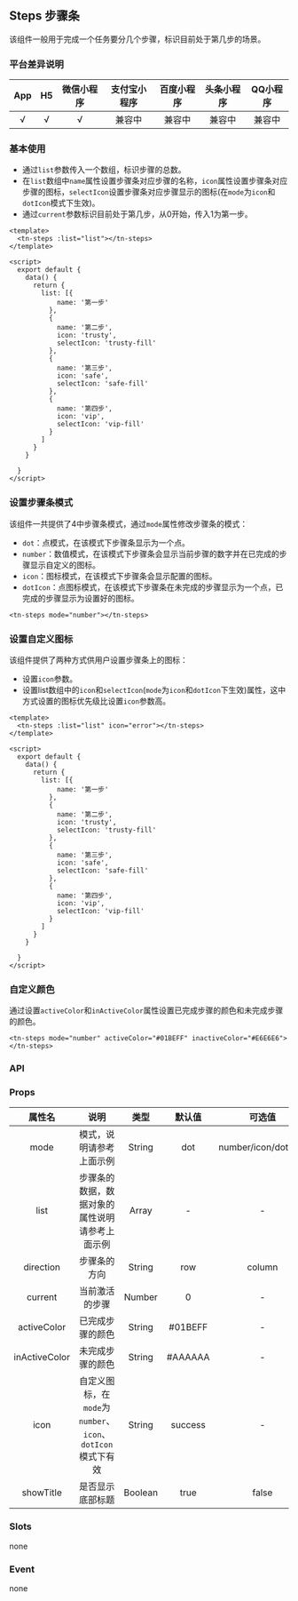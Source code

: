 ## Steps 步骤条 <to-api/>

<demo-model url="/componentsPage/steps/steps"></demo-model>

该组件一般用于完成一个任务要分几个步骤，标识目前处于第几步的场景。


### 平台差异说明

|  App   |  H5  | 微信小程序 | 支付宝小程序 | 百度小程序 | 头条小程序 | QQ小程序 |
| :----: | :--: | :--------: | :----------: | :--------: | :--------: | :------: |
| √ |  √   |     √      |    兼容中    |   兼容中   |   兼容中   |  兼容中  |



### 基本使用

- 通过`list`参数传入一个数组，标识步骤的总数。
- 在`list`数组中`name`属性设置步骤条对应步骤的名称，`icon`属性设置步骤条对应步骤的图标，`selectIcon`设置步骤条对应步骤显示的图标(在`mode`为`icon`和`dotIcon`模式下生效)。
- 通过`current`参数标识目前处于第几步，从0开始，传入1为第一步。

```vue
<template>
  <tn-steps :list="list"></tn-steps>
</template>

<script>
  export default {
    data() {
      return {
        list: [{
            name: '第一步'
          },
          {
            name: '第二步',
            icon: 'trusty',
            selectIcon: 'trusty-fill'
          },
          {
            name: '第三步',
            icon: 'safe',
            selectIcon: 'safe-fill'
          },
          {
            name: '第四步',
            icon: 'vip',
            selectIcon: 'vip-fill'
          }
        ]
      }
    }

  }
</script>
```



### 设置步骤条模式

该组件一共提供了4中步骤条模式，通过`mode`属性修改步骤条的模式：

- `dot`：点模式，在该模式下步骤条显示为一个点。
- `number`：数值模式，在该模式下步骤条会显示当前步骤的数字并在已完成的步骤显示自定义的图标。
- `icon`：图标模式，在该模式下步骤条会显示配置的图标。
- `dotIcon`：点图标模式，在该模式下步骤条在未完成的步骤显示为一个点，已完成的步骤显示为设置好的图标。

```vue
<tn-steps mode="number"></tn-steps>
```



### 设置自定义图标

该组件提供了两种方式供用户设置步骤条上的图标：

- 设置`icon`参数。
- 设置list数组中的`icon`和`selectIcon`(`mode`为`icon`和`dotIcon`下生效)属性，这中方式设置的图标优先级比设置`icon`参数高。

```vue
<template>
  <tn-steps :list="list" icon="error"></tn-steps>
</template>

<script>
  export default {
    data() {
      return {
        list: [{
            name: '第一步'
          },
          {
            name: '第二步',
            icon: 'trusty',
            selectIcon: 'trusty-fill'
          },
          {
            name: '第三步',
            icon: 'safe',
            selectIcon: 'safe-fill'
          },
          {
            name: '第四步',
            icon: 'vip',
            selectIcon: 'vip-fill'
          }
        ]
      }
    }

  }
</script>
```



### 自定义颜色

通过设置`activeColor`和`inActiveColor`属性设置已完成步骤的颜色和未完成步骤的颜色。

```vue
<tn-steps mode="number" activeColor="#01BEFF" inactiveColor="#E6E6E6"></tn-steps>
```



### API

### Props

|    属性名     |                            说明                             |  类型   | 默认值  |       可选值        |
| :-----------: | :---------------------------------------------------------: | :-----: | :-----: | :-----------------: |
|     mode      |                  模式，说明请参考上面示例                   | String  |   dot   | number/icon/dotIcon |
|     list      |       步骤条的数据，数据对象的属性说明请参考上面示例        |  Array  |    -    |          -          |
|   direction   |                        步骤条的方向                         | String  |   row   |       column        |
|    current    |                       当前激活的步骤                        | Number  |    0    |          -          |
|  activeColor  |                      已完成步骤的颜色                       | String  | #01BEFF |          -          |
| inActiveColor |                      未完成步骤的颜色                       | String  | #AAAAAA |          -          |
|     icon      | 自定义图标，在`mode`为`number`、`icon`、`dotIcon`模式下有效 | String  | success |          -          |
|   showTitle   |                      是否显示底部标题                       | Boolean |  true   |        false        |



### Slots

none



### Event

none
